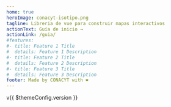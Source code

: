 ```yaml
---
home: true
heroImage: conacyt-isotipo.png
tagline: Libreria de vue para construir mapas interactivos
actionText: Guía de inicio →
actionLink: /guia/
#features:
#- title: Feature 1 Title
#  details: Feature 1 Description
#- title: Feature 2 Title
#  details: Feature 2 Description
#- title: Feature 3 Title
#  details: Feature 3 Description
footer: Made by CONACYT with ❤️
---
```


v{{ $themeConfig.version }}